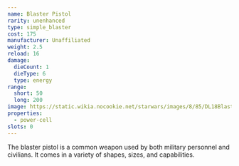 ```yaml
---
name: Blaster Pistol
rarity: unenhanced
type: simple_blaster
cost: 175
manufacturer: Unaffiliated
weight: 2.5
reload: 16
damage:
  dieCount: 1
  dieType: 6
  type: energy
range:
  short: 50
  long: 200
image: https://static.wikia.nocookie.net/starwars/images/8/85/DL18BlasterPistol-SWBF.png/revision/latest?cb=20160518002943
properties:
  - power-cell
slots: 0
---
```

The blaster pistol is a common weapon used by both military personnel and civilians. It comes in a variety of shapes, sizes, and capabilities.
